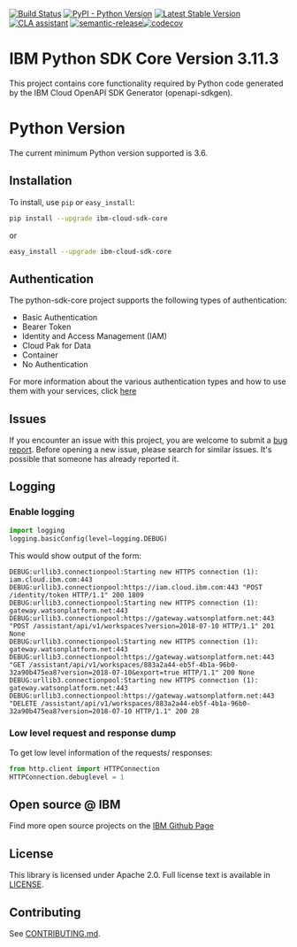 [![Build Status](https://app.travis-ci.com/IBM/python-sdk-core.svg?branch=main)](https://app.travis-ci.com/IBM/python-sdk-core)
[![PyPI - Python Version](https://img.shields.io/pypi/pyversions/ibm-cloud-sdk-core)](https://pypi.org/project/ibm-cloud-sdk-core/)
[![Latest Stable Version](https://img.shields.io/pypi/v/ibm-cloud-sdk-core.svg)](https://pypi.python.org/pypi/ibm-cloud-sdk-core)
[![CLA assistant](https://cla-assistant.io/readme/badge/ibm/python-sdk-core)](https://cla-assistant.io/ibm/python-sdk-core)
[![semantic-release](https://img.shields.io/badge/%20%20%F0%9F%93%A6%F0%9F%9A%80-semantic--release-e10079.svg)](https://github.com/semantic-release/semantic-release)[![codecov](https://codecov.io/gh/IBM/python-sdk-core/branch/main/graph/badge.svg)](https://codecov.io/gh/IBM/python-sdk-core)

# IBM Python SDK Core Version 3.11.3
This project contains core functionality required by Python code generated by the IBM Cloud OpenAPI SDK Generator
(openapi-sdkgen).

# Python Version
The current minimum Python version supported is 3.6.

## Installation

To install, use `pip` or `easy_install`:

```bash
pip install --upgrade ibm-cloud-sdk-core
```

or

```bash
easy_install --upgrade ibm-cloud-sdk-core
```

## Authentication
The python-sdk-core project supports the following types of authentication:
- Basic Authentication
- Bearer Token
- Identity and Access Management (IAM)
- Cloud Pak for Data
- Container
- No Authentication

For more information about the various authentication types and how to use them with your services, click [here](Authentication.md)

## Issues

If you encounter an issue with this project, you are welcome to submit a [bug report](https://github.com/IBM/python-sdk-core/issues).
Before opening a new issue, please search for similar issues. It's possible that someone has already reported it.

## Logging

### Enable logging

```python
import logging
logging.basicConfig(level=logging.DEBUG)
```

This would show output of the form:
```
DEBUG:urllib3.connectionpool:Starting new HTTPS connection (1): iam.cloud.ibm.com:443
DEBUG:urllib3.connectionpool:https://iam.cloud.ibm.com:443 "POST /identity/token HTTP/1.1" 200 1809
DEBUG:urllib3.connectionpool:Starting new HTTPS connection (1): gateway.watsonplatform.net:443
DEBUG:urllib3.connectionpool:https://gateway.watsonplatform.net:443 "POST /assistant/api/v1/workspaces?version=2018-07-10 HTTP/1.1" 201 None
DEBUG:urllib3.connectionpool:Starting new HTTPS connection (1): gateway.watsonplatform.net:443
DEBUG:urllib3.connectionpool:https://gateway.watsonplatform.net:443 "GET /assistant/api/v1/workspaces/883a2a44-eb5f-4b1a-96b0-32a90b475ea8?version=2018-07-10&export=true HTTP/1.1" 200 None
DEBUG:urllib3.connectionpool:Starting new HTTPS connection (1): gateway.watsonplatform.net:443
DEBUG:urllib3.connectionpool:https://gateway.watsonplatform.net:443 "DELETE /assistant/api/v1/workspaces/883a2a44-eb5f-4b1a-96b0-32a90b475ea8?version=2018-07-10 HTTP/1.1" 200 28
```

### Low level request and response dump
To get low level information of the requests/ responses:

```python
from http.client import HTTPConnection
HTTPConnection.debuglevel = 1
```

## Open source @ IBM

Find more open source projects on the [IBM Github Page](http://github.com/IBM)

## License

This library is licensed under Apache 2.0. Full license text is
available in [LICENSE](LICENSE).

## Contributing

See [CONTRIBUTING.md](CONTRIBUTING.md).
